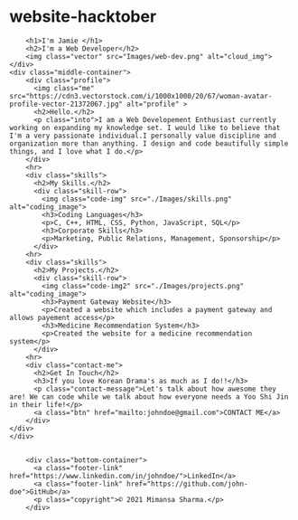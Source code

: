 # website-hacktober
<!DOCTYPE html>
<html>
<head>
    <meta charset="UTF-8">
    <title> Portfolio </title>
    <link rel="stylesheet" href="CSS/styles.css">
    <link rel="icon" href="favicon.ico">
    <link rel="preconnect" href="https://fonts.googleapis.com">
<link rel="preconnect" href="https://fonts.gstatic.com" crossorigin>
<link href="https://fonts.googleapis.com/css2?family=Merriweather:ital,wght@1,300&family=Montserrat&family=Sacramento&display=swap" rel="stylesheet">
</head>
<body>
    <div class="top_container">
 
        <h1>I'm Jamie </h1>
        <h2>I'm a Web Developer</h2>
        <img class="vector" src="Images/web-dev.png" alt="cloud_img">
    </div>
    <div class="middle-container">
        <div class="profile">
          <img class="me" src="https://cdn3.vectorstock.com/i/1000x1000/20/67/woman-avatar-profile-vector-21372067.jpg" alt="profile" >
          <h2>Hello.</h2>
          <p class="into">I am a Web Developement Enthusiast currently working on expanding my knowledge set. I would like to believe that I'm a very passionate individual.I personally value discipline and organization more than anything. I design and code beautifully simple things, and I love what I do.</p>
        </div>
        <hr>
        <div class="skills">
          <h2>My Skills.</h2>
          <div class="skill-row">
            <img class="code-img" src="./Images/skills.png" alt="coding_image">
            <h3>Coding Languages</h3>
            <p>C, C++, HTML, CSS, Python, JavaScript, SQL</p>
            <h3>Corporate Skills</h3>
            <p>Marketing, Public Relations, Management, Sponsorship</p>
          </div>
        <hr>
        <div class="skills">
          <h2>My Projects.</h2>
          <div class="skill-row">
            <img class="code-img2" src="./Images/projects.png" alt="coding_image">
            <h3>Payment Gateway Website</h3>
            <p>Created a website which includes a payment gateway and allows payement access</p>
            <h3>Medicine Recommendation System</h3>
            <p>Created the website for a medicine recommendation system</p>
          </div>
        <hr>
        <div class="contact-me">
          <h2>Get In Touch</h2>
          <h3>If you love Korean Drama's as much as I do!!</h3>
          <p class="contact-message">Let's talk about how awesome they are! We can code while we talk about how everyone needs a Yoo Shi Jin in their life!</p>
          <a class="btn" href="mailto:johndoe@gmail.com">CONTACT ME</a>
        </div>
    </div>
    </div>
      
      
        <div class="bottom-container">
          <a class="footer-link" href="https://www.linkedin.com/in/johndoe/">LinkedIn</a>
          <a class="footer-link" href="https://github.com/john-doe">GitHub</a>
          <p class="copyright">© 2021 Mimansa Sharma.</p>
        </div>
      
    
</body>
</html>

